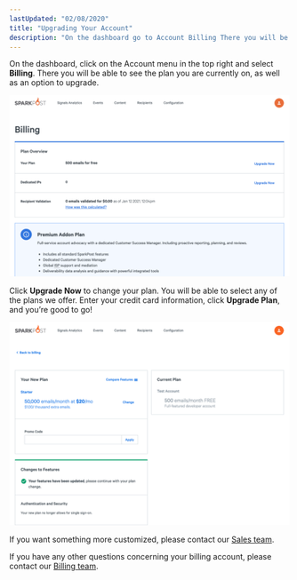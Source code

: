 ```yaml
---
lastUpdated: "02/08/2020"
title: "Upgrading Your Account"
description: "On the dashboard go to Account Billing There you will be able to see the plan you are currently on as well as all of the other plans we provide Once you decide on the plan you would like to upgrade to click on it A window will drop down..."
---
```


On the dashboard, click on the Account menu in the top right and select **Billing**. There you will be able to see the plan you are currently on, as well as an option to upgrade.

![Billing plan selection](media/upgrading-your-account/billing-page.png)

Click **Upgrade Now** to change your plan. You will be able to select any of the plans we offer. Enter your credit card information, click **Upgrade Plan**, and you’re good to go!

![Plan upgrade form](media/upgrading-your-account/upgrade-page.png)

If you want something more customized, please contact our [Sales team](https://www.sparkpost.com/sales/).

If you have any other questions concerning your billing account, please contact our [Billing team](https://app.sparkpost.com/dashboard/?supportTicket=true&supportIssue=general_billing).
